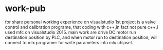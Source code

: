 # work-pub
for share personal working experience on visualstudio
1st project is a valve control and calibration programe, that coding with c++,in fact not pure c++,i used mfc on visualstudio 2015.
main work are drive DC motor run destination position by PLC, and when motor run to destination position, will connect to mlx programer for write parameters
into mlx chipset.
